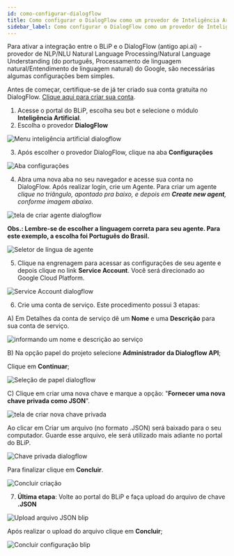 ```yaml
---
id: como-configurar-dialogflow
title: Como configurar o DialogFlow como um provedor de Inteligência Artificial
sidebar_label: Como configurar o DialogFlow como um provedor de Inteligência Artificial
---
```


Para ativar a integração entre o BLiP e o DialogFlow (antigo api.ai) - provedor de NLP/NLU Natural Language Processing/Natural Language Understanding (do português, Processamento de linguagem natural/Entendimento de linguagem natural) do Google, são necessárias algumas configurações bem simples.

Antes de começar, certifique-se de já ter criado sua conta gratuita no DialogFlow. [Clique aqui para criar sua conta](https://console.dialogflow.com/api-client/#/login).

1) Acesse o portal do BLiP, escolha seu bot e selecione o módulo **Inteligência Artificial**.  
2) Escolha o provedor **DialogFlow**  

![Menu inteligência artificial dialogflow](/img/ai/nlp/nlp-como-configurar-dialogflow-1.png)<br>

3) Após escolher o provedor DialogFlow, clique na aba **Configurações**

![Aba configurações](/img/ai/nlp/nlp-como-configurar-dialogflow-2.png)<br>

4) Abra uma nova aba no seu navegador e acesse sua conta no DialogFlow. Após realizar login, crie um Agente. Para criar um agente *clique no triângulo, apontado pra baixo, e depois em **Create new agent**, conforme imagem abaixo.*

![tela de criar agente dialogflow](/img/ai/nlp/nlp-como-configurar-dialogflow-3.png)<br>

**Obs.: Lembre-se de escolher a linguagem correta para seu agente. Para este exemplo, a escolha foi Português do Brasil.**

![Seletor de língua de agente](/img/ai/nlp/nlp-como-configurar-dialogflow-4.png)<br>

5) Clique na engrenagem para acessar as configurações de seu agente e depois clique no link **Service Account**. Você será direcionado ao Google Cloud Platform.

![Service Account dialogflow](/img/ai/nlp/nlp-como-configurar-dialogflow-5.png)<br>

6) Crie uma conta de serviço. Este procedimento possui 3 etapas:

A) Em Detalhes da conta de serviço dê um **Nome** e uma **Descrição** para sua conta de serviço.

![informando um nome e descrição ao serviço](/img/ai/nlp/nlp-como-configurar-dialogflow-6.png)<br>

B) Na opção papel do projeto selecione **Administrador da Dialogflow API**;  

Clique em **Continuar**;

![Seleção de papel dialogflow](/img/ai/nlp/nlp-como-configurar-dialogflow-7.png)<br>

C) Clique em criar uma nova chave e marque a opção: "**Fornecer uma nova chave privada como JSON**".

![tela de criar nova chave privada](/img/ai/nlp/nlp-como-configurar-dialogflow-8.png)<br>

Ao clicar em Criar um arquivo (no formato .JSON) será baixado para o seu computador. Guarde esse arquivo, ele será utilizado mais adiante no portal do BLiP.

![Chave privada dialogflow](/img/ai/nlp/nlp-como-configurar-dialogflow-9.png)

Para finalizar clique em **Concluir**.

![Concluir criação](/img/ai/nlp/nlp-como-configurar-dialogflow-10.png)<br>

7) **Última etapa**: Volte ao portal do BLiP e faça upload do arquivo de chave **.JSON**

![Upload arquivo JSON blip](/img/ai/nlp/nlp-como-configurar-dialogflow-11.png)<br>

Após realizar o upload do arquivo clique em **Concluir**;

![Concluir configuração blip](/img/ai/nlp/nlp-como-configurar-dialogflow-12.png)<br>
